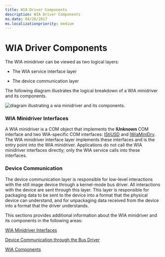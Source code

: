 ```yaml
---
title: WIA Driver Components
description: WIA Driver Components
ms.date: 04/20/2017
ms.localizationpriority: medium
---
```


# WIA Driver Components





The WIA minidriver can be viewed as two logical layers:

-   The WIA service interface layer

-   The device communication layer

The following diagram illustrates the logical breakdown of a WIA minidriver and its components.

![diagram illustrating a wia minidriver and its components.](images/art-minidrv.png)

### WIA Minidriver Interfaces

A WIA minidriver is a COM object that implements the **IUnknown** COM interface and two WIA-specific COM interfaces: [IStiUSD](istiusd-com-interface.md) and [IWiaMiniDrv](/windows-hardware/drivers/ddi/wiamindr_lh/nn-wiamindr_lh-iwiaminidrv). The WIA minidriver interface layer implements these interfaces and is the entry point into the WIA minidriver. Applications do not call the WIA minidriver interfaces directly; only the WIA service calls into these interfaces.

### Device Communication

The device communication layer is responsible for low-level interactions with the still image device through a kernel-mode bus driver. All interactions with the device are sent through this layer. This layer is responsible for packaging data to be sent to the device into a format that the physical device can understand, and for unpackaging data received from the device into a format that the driver understands.

This sections provides additional information about the WIA minidriver and its components in the following areas:

[WIA Minidriver Interfaces](wia-minidriver-interfaces.md)

[Device Communication through the Bus Driver](device-communication-through-the-bus-driver.md)

[WIA Components](wia-components.md)

 

